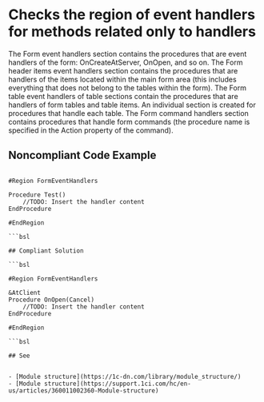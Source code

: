 # Checks the region of event handlers for methods related only to handlers

The Form event handlers section contains the procedures that are event handlers of the form: 
OnCreateAtServer, OnOpen, and so on.
The Form header items event handlers section contains the procedures that are handlers of the items located within 
the main form area (this includes everything that does not belong to the tables within the form).
The Form table event handlers of <table name> table sections contain the procedures that are handlers 
of form tables and table items. An individual section is created for procedures that handle each table.
The Form command handlers section contains procedures that handle form commands 
(the procedure name is specified in the Action property of the command).

## Noncompliant Code Example

```bsl

#Region FormEventHandlers

Procedure Test()
    //TODO: Insert the handler content
EndProcedure

#EndRegion

```bsl

## Compliant Solution

```bsl

#Region FormEventHandlers

&AtClient
Procedure OnOpen(Cancel)
    //TODO: Insert the handler content
EndProcedure

#EndRegion

```bsl

## See


- [Module structure](https://1c-dn.com/library/module_structure/)
- [Module structure](https://support.1ci.com/hc/en-us/articles/360011002360-Module-structure)
